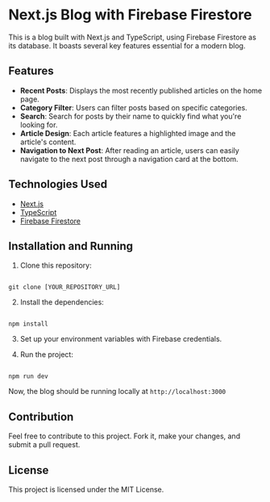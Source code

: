# Next.js Blog with Firebase Firestore

This is a blog built with Next.js and TypeScript, using Firebase Firestore as its database. It boasts several key features essential for a modern blog.

## Features

- **Recent Posts**: Displays the most recently published articles on the home page.
- **Category Filter**: Users can filter posts based on specific categories.
- **Search**: Search for posts by their name to quickly find what you're looking for.
- **Article Design**: Each article features a highlighted image and the article's content.
- **Navigation to Next Post**: After reading an article, users can easily navigate to the next post through a navigation card at the bottom.

## Technologies Used

- [Next.js](https://nextjs.org/)
- [TypeScript](https://www.typescriptlang.org/)
- [Firebase Firestore](https://firebase.google.com/products/firestore)

## Installation and Running

1. Clone this repository:

<code>
git clone [YOUR_REPOSITORY_URL]
</code>

2. Install the dependencies:

<code>
npm install
</code>

3. Set up your environment variables with Firebase credentials.

4. Run the project:

<code>
npm run dev
</code>

Now, the blog should be running locally at <code>http://localhost:3000</code>

## Contribution

Feel free to contribute to this project. Fork it, make your changes, and submit a pull request.

## License

This project is licensed under the MIT License.
